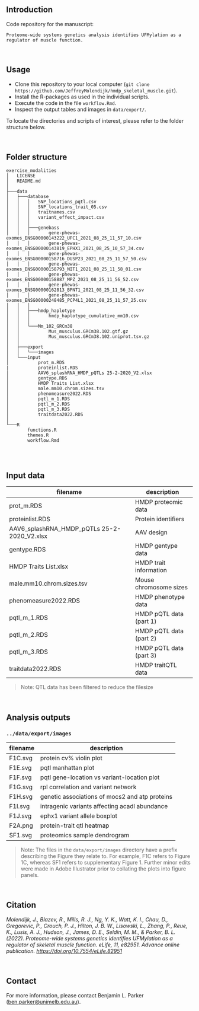 ## Introduction

Code repository for the manuscript: 

`Proteome-wide systems genetics analysis identifies UFMylation as a regulator of muscle function.`

<br>

## Usage

* Clone this repository to your local computer (`git clone https://github.com/JeffreyMolendijk/hmdp_skeletal_muscle.git`).
* Install the R-packages as used in the individual scripts. 
* Execute the code in the file `workflow.Rmd`.
* Inspect the output tables and images in `data/export/`.

To locate the directories and scripts of interest, please refer to the folder structure below.

<br>

## Folder structure

```
exercise_modalities
│   LICENSE
│   README.md
│
├───data
│   ├───database
│   │   │   SNP_locations_pqtl.csv    
│   │   │   SNP_locations_trait_05.csv
│   │   │   traitnames.csv
│   │   │   variant_effect_impact.csv 
│   │   │
│   │   ├───genebass
│   │   │       gene-phewas-exomes_ENSG00000143222_UFC1_2021_08_25_11_57_10.csv
│   │   │       gene-phewas-exomes_ENSG00000143819_EPHX1_2021_08_25_10_57_34.csv
│   │   │       gene-phewas-exomes_ENSG00000158716_DUSP23_2021_08_25_11_57_50.csv
│   │   │       gene-phewas-exomes_ENSG00000158793_NIT1_2021_08_25_11_58_01.csv
│   │   │       gene-phewas-exomes_ENSG00000158887_MPZ_2021_08_25_11_56_52.csv
│   │   │       gene-phewas-exomes_ENSG00000162813_BPNT1_2021_08_25_11_56_32.csv
│   │   │       gene-phewas-exomes_ENSG00000248485_PCP4L1_2021_08_25_11_57_25.csv
│   │   │
│   │   ├───hmdp_haplotype
│   │   │       hmdp_haplotype_cumulative_mm10.csv
│   │   │
│   │   └───Mm_102_GRCm38
│   │           Mus_musculus.GRCm38.102.gtf.gz
│   │           Mus_musculus.GRCm38.102.uniprot.tsv.gz
│   │
│   ├───export
│   │   └───images
│   └───input
│           prot_m.RDS
|           proteinlist.RDS
│           AAV6_splashRNA_HMDP_pQTLs 25-2-2020_V2.xlsx
│           gentype.RDS
│           HMDP Traits List.xlsx
│           male.mm10.chrom.sizes.tsv
│           phenomeasure2022.RDS
│           pqtl_m_1.RDS
│           pqtl_m_2.RDS
│           pqtl_m_3.RDS
│           traitdata2022.RDS
│
└───R
        functions.R
        themes.R
        workflow.Rmd


```

<br>

## Input data

| filename                                                      | description                                               |
| -------------                                                 | -------------                                             |
| prot_m.RDS                                                    | HMDP proteomic data                                       |
| proteinlist.RDS                                               | Protein identifiers                                       |
| AAV6_splashRNA_HMDP_pQTLs 25-2-2020_V2.xlsx                   | AAV design                                                |
| gentype.RDS                                                   | HMDP gentype data                                         |
| HMDP Traits List.xlsx                                         | HMDP trait information                                    |
| male.mm10.chrom.sizes.tsv                                     | Mouse chromosome sizes                                    |
| phenomeasure2022.RDS                                          | HMDP phenotype data                                       |
| pqtl_m_1.RDS                                                  | HMDP pQTL data (part 1)                                   |
| pqtl_m_2.RDS                                                  | HMDP pQTL data (part 2)                                   |
| pqtl_m_3.RDS                                                  | HMDP pQTL data (part 3)                                   |
| traitdata2022.RDS                                             | HMDP traitQTL data                                        |

> Note: QTL data has been filtered to reduce the filesize

<br>

## Analysis outputs

### `../data/export/images`

| filename | description                                    |
| ---------| -------------                                  |
| F1C.svg  | protein cv% violin plot                        |
| F1E.svg  | pqtl manhattan plot                            |
| F1F.svg  | pqtl gene-location vs variant-location plot    |
| F1G.svg  | rpl correlation and variant network            |
| F1H.svg  | genetic associations of mocs2 and atp proteins |
| F1I.svg  | intragenic variants affecting acadl abundance  |
| F1J.svg  | ephx1 variant allele boxplot                   |
| F2A.png  | protein-trait qtl heatmap                      |
| SF1.svg  | proteomics sample dendrogram                   |

> Note: The files in the `data/export/images` directory have a prefix describing the Figure they relate to. For example, F1C refers to Figure 1C, whereas SF1 refers to supplementary Figure 1. Further minor edits were made in Adobe Illustrator prior to collating the plots into figure panels.


<br>

## Citation

<cite>Molendijk, J., Blazev, R., Mills, R. J., Ng, Y. K., Watt, K. I., Chau, D., Gregorevic, P., Crouch, P. J., Hilton, J. B. W., Lisowski, L., Zhang, P., Reue, K., Lusis, A. J., Hudson, J., James, D. E., Seldin, M. M., & Parker, B. L. (2022). Proteome-wide systems genetics identifies UFMylation as a regulator of skeletal muscle function. eLife, 11, e82951. Advance online publication. https://doi.org/10.7554/eLife.82951</cite>

<br>

## Contact
For more information, please contact Benjamin L. Parker (ben.parker@unimelb.edu.au).